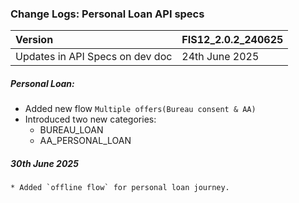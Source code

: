 ### Change Logs:  Personal Loan API specs

| Version                         | FIS12_2.0.2_240625 |
| :------------------------------ | :----------------- |
| Updates in API Specs on dev doc | 24th June 2025      |

##### Personal Loan:

 - Added new flow `Multiple offers(Bureau consent & AA)`
 - Introduced two new categories:
    - BUREAU_LOAN
    - AA_PERSONAL_LOAN

##### 30th June 2025
    * Added `offline flow` for personal loan journey.
#####